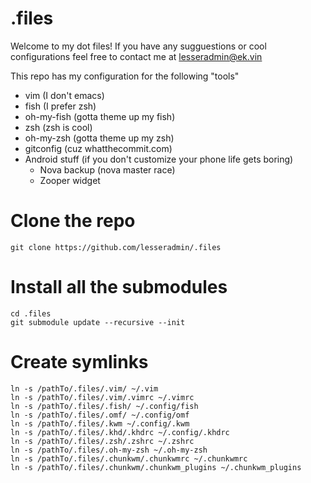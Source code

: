 # .files
Welcome to my dot files! If you have any sugguestions or cool configurations feel free to contact me at lesseradmin@ek.vin

This repo has my configuration for the following "tools"
  * vim (I don't emacs)
  * fish (I prefer zsh)
  * oh-my-fish (gotta theme up my fish)
  * zsh (zsh is cool)
  * oh-my-zsh (gotta theme up my zsh)
  * gitconfig (cuz whatthecommit.com)
  * Android stuff (if you don't customize your phone life gets boring)
    * Nova backup (nova master race)
    * Zooper widget

# Clone the repo

    git clone https://github.com/lesseradmin/.files 

# Install all the submodules
    
    cd .files
    git submodule update --recursive --init

# Create symlinks

    ln -s /pathTo/.files/.vim/ ~/.vim
    ln -s /pathTo/.files/.vim/.vimrc ~/.vimrc
    ln -s /pathTo/.files/.fish/ ~/.config/fish
    ln -s /pathTo/.files/.omf/ ~/.config/omf
    ln -s /pathTo/.files/.kwm ~/.config/.kwm
    ln -s /pathTo/.files/.khd/.khdrc ~/.config/.khdrc
    ln -s /pathTo/.files/.zsh/.zshrc ~/.zshrc
    ln -s /pathTo/.files/.oh-my-zsh ~/.oh-my-zsh
    ln -s /pathTo/.files/.chunkwm/.chunkwmrc ~/.chunkwmrc
    ln -s /pathTo/.files/.chunkwm/.chunkwm_plugins ~/.chunkwm_plugins
